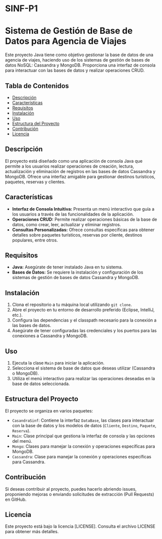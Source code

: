 # SINF-P1
# Sistema de Gestión de Base de Datos para Agencia de Viajes

Este proyecto Java tiene como objetivo gestionar la base de datos de una agencia de viajes, haciendo uso de los sistemas de gestión de bases de datos NoSQL: Cassandra y MongoDB. Proporciona una interfaz de consola para interactuar con las bases de datos y realizar operaciones CRUD.

## Tabla de Contenidos

- [Descripción](#descripción)
- [Características](#características)
- [Requisitos](#requisitos)
- [Instalación](#instalación)
- [Uso](#uso)
- [Estructura del Proyecto](#estructura-del-proyecto)
- [Contribución](#contribución)
- [Licencia](#licencia)

## Descripción

El proyecto está diseñado como una aplicación de consola Java que permite a los usuarios realizar operaciones de creación, lectura, actualización y eliminación de registros en las bases de datos Cassandra y MongoDB. Ofrece una interfaz amigable para gestionar destinos turísticos, paquetes, reservas y clientes.

## Características

- **Interfaz de Consola Intuitiva:** Presenta un menú interactivo que guía a los usuarios a través de las funcionalidades de la aplicación.
- **Operaciones CRUD:** Permite realizar operaciones básicas de la base de datos, como crear, leer, actualizar y eliminar registros.
- **Consultas Personalizadas:** Ofrece consultas específicas para obtener detalles sobre paquetes turísticos, reservas por cliente, destinos populares, entre otros.

## Requisitos

- **Java:** Asegúrate de tener instalado Java en tu sistema.
- **Bases de Datos:** Se requiere la instalación y configuración de los sistemas de gestión de bases de datos Cassandra y MongoDB.

## Instalación

1. Clona el repositorio a tu máquina local utilizando `git clone`.
2. Abre el proyecto en tu entorno de desarrollo preferido (Eclipse, IntelliJ, etc.).
3. Configura las dependencias y el classpath necesario para la conexión a las bases de datos.
4. Asegúrate de tener configuradas las credenciales y los puertos para las conexiones a Cassandra y MongoDB.

## Uso

1. Ejecuta la clase `Main` para iniciar la aplicación.
2. Selecciona el sistema de base de datos que deseas utilizar (Cassandra o MongoDB).
3. Utiliza el menú interactivo para realizar las operaciones deseadas en la base de datos seleccionada.

## Estructura del Proyecto

El proyecto se organiza en varios paquetes:

- `CasandraSinf`: Contiene la interfaz `DataBase`, las clases para interactuar con la base de datos y los modelos de datos (`Cliente`, `Destino`, `Paquete`, `Reserva`).
- `Main`: Clase principal que gestiona la interfaz de consola y las opciones del menú.
- `Mongo`: Clases para manejar la conexión y operaciones específicas para MongoDB.
- `Cassandra`: Clase para manejar la conexión y operaciones específicas para Cassandra.

## Contribución

Si deseas contribuir al proyecto, puedes hacerlo abriendo issues, proponiendo mejoras o enviando solicitudes de extracción (Pull Requests) en GitHub.

## Licencia

Este proyecto está bajo la licencia [LICENSE]. Consulta el archivo LICENSE para obtener más detalles.
